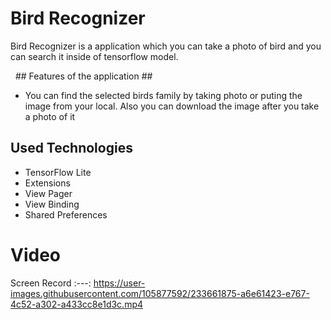 # Bird Recognizer


Bird Recognizer is a application which you can take a photo of bird and you can search it inside of tensorflow model.

  ## Features of the application ##
- You can find the selected birds family by taking photo or puting the image from your local.  Also you can download the image after you take a photo of it

## Used Technologies
- TensorFlow Lite
- Extensions
- View Pager
- View Binding
- Shared Preferences


# Video


Screen Record
:---:
https://user-images.githubusercontent.com/105877592/233661875-a6e61423-e767-4c52-a302-a433cc8e1d3c.mp4




